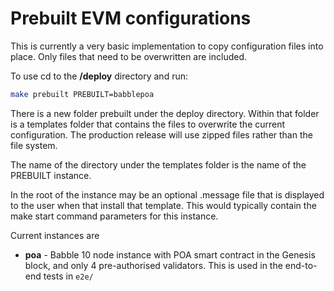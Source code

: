 # Prebuilt EVM configurations

This is currently a very basic implementation to copy configuration files into 
place. Only files that need to be overwritten are included. 

To use cd to the **/deploy** directory and run:
```bash
make prebuilt PREBUILT=babblepoa
``` 

There is a new folder prebuilt under the deploy directory. Within that folder is 
a templates folder that contains the files to overwrite the current 
configuration. The production release will use zipped files rather than the file 
system.

The name of the directory under the templates folder is the name of the PREBUILT 
instance. 

In the root of the instance may be an optional .message file that is displayed 
to the user when that install that template. This would typically contain the 
make start command parameters for this instance. 

Current instances are

- **poa** -           Babble 10 node instance with POA smart contract in the 
                      Genesis block, and only 4 pre-authorised validators. This
                      is used in the end-to-end tests in `e2e/`
